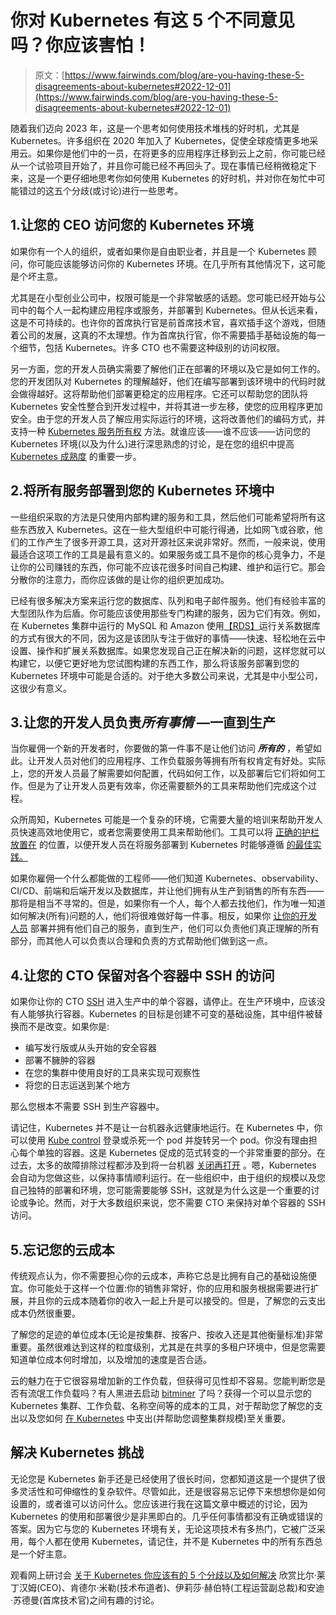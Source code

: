 # 你对 Kubernetes 有这 5 个不同意见吗？你应该害怕！

> 原文：[https://www.fairwinds.com/blog/are-you-having-these-5-disagreements-about-kubernetes#2022-12-01](https://www.fairwinds.com/blog/are-you-having-these-5-disagreements-about-kubernetes#2022-12-01)

 随着我们迈向 2023 年，这是一个思考如何使用技术堆栈的好时机，尤其是 Kubernetes。许多组织在 2020 年加入了 Kubernetes，促使全球疫情更多地采用云。如果你是他们中的一员，在将更多的应用程序迁移到云上之前，你可能已经从一个试验项目开始了，并且你可能已经不再回头了。现在事情已经稍微稳定下来，这是一个更仔细地思考你如何使用 Kubernetes 的好时机，并对你在匆忙中可能错过的这五个分歧(或讨论)进行一些思考。

## 1.让您的 CEO 访问您的 Kubernetes 环境

如果你有一个人的组织，或者如果你是自由职业者，并且是一个 Kubernetes 顾问，你可能应该能够访问你的 Kubernetes 环境。在几乎所有其他情况下，这可能是个坏主意。

尤其是在小型创业公司中，权限可能是一个非常敏感的话题。您可能已经开始与公司中的每个人一起构建应用程序或服务，并部署到 Kubernetes。但从长远来看，这是不可持续的。也许你的首席执行官是前首席技术官，喜欢插手这个游戏，但随着公司的发展，这真的不太理想。作为首席执行官，你不需要插手基础设施的每一个细节，包括 Kubernetes。许多 CTO 也不需要这种级别的访问权限。

另一方面，您的开发人员确实需要了解他们正在部署的环境以及它是如何工作的。您的开发团队对 Kubernetes 的理解越好，他们在编写部署到该环境中的代码时就会做得越好。这将帮助他们部署更稳定的应用程序。它还可以帮助您的团队将 Kubernetes 安全性整合到开发过程中，并将其进一步左移，使您的应用程序更加安全。由于您的开发人员了解应用实际运行的环境，这将改善他们的编码方式，并支持一种 [Kubernetes 服务所有权](https://fairwinds.medium.com/how-the-fair-winds-of-better-kubernetes-security-will-blow-you-safely-home-ca4de3104294) 方法。就谁应该——谁不应该——访问您的 Kubernetes 环境(以及为什么)进行深思熟虑的讨论，是在您的组织中提高 [Kubernetes 成熟度](https://www.fairwinds.com/blog/introduction-kubernetes-maturity-model) 的重要一步。

## 2.将所有服务部署到您的 Kubernetes 环境中

一些组织采取的方法是只使用内部[](https://www.fairwinds.com/blog/make-your-kubernetes-policies-stick-use-an-effective-enforcement-plan)构建的服务和工具，然后他们可能希望将所有这些东西放入 Kubernetes。这在一些大型组织中可能行得通，比如网飞或谷歌，他们的工作产生了很多开源工具，这对开源社区来说非常好。然而，一般来说，使用最适合这项工作的工具是最有意义的。如果服务或工具不是你的核心竞争力，不是让你的公司赚钱的东西，你可能不应该花很多时间自己构建、维护和运行它。那会分散你的注意力，而你应该做的是让你的组织更加成功。

已经有很多解决方案来运行您的数据库、队列和电子邮件服务。他们有经验丰富的大型团队作为后盾。你可能应该使用那些专门构建的服务，因为它们有效。例如，在 Kubernetes 集群中运行的 MySQL 和 Amazon 使用[【RDS】](https://aws.amazon.com/rds/)运行关系数据库的方式有很大的不同，因为这是该团队专注于做好的事情——快速、轻松地在云中设置、操作和扩展关系数据库。如果您发现自己正在解决新的问题，这样您就可以构建它，以便它更好地为您试图构建的东西工作，那么将该服务部署到您的 Kubernetes 环境中可能是合适的。对于绝大多数公司来说，尤其是中小型公司，这很少有意义。

## 3.让您的开发人员负责*所有事情* —一直到生产

当你雇佣一个新的开发者时，你要做的第一件事不是让他们访问 ***所有的*** ，希望如此。让开发人员对他们的应用程序、工作负载服务等拥有[](https://www.fairwinds.com/cloud-native-service-ownership)所有权肯定有好处。实际上，您的开发人员最了解需要如何配置，代码如何工作，以及部署后它们将如何工作。但是为了让开发人员更有效率，你还需要额外的工具来帮助他们完成这个过程。

众所周知，Kubernetes 可能是一个复杂的环境，它需要大量的培训来帮助开发人员快速高效地使用它，或者您需要使用工具来帮助他们。工具可以将 [正确的护栏放置在](https://www.fairwinds.com/kubernetes-guardrails-explained-reg) 的位置，以便开发人员在将服务部署到 Kubernetes 时能够遵循 [的最佳实践。](https://www.fairwinds.com/kubernetes-best-practices-comprehensive-white-paper)

如果你雇佣一个什么都能做的工程师——他们知道 Kubernetes、observability、CI/CD、前端和后端开发以及数据库，并让他们拥有从生产到销售的所有东西——那将是相当不寻常的。但是，如果你有一个人，每个人都去找他们，作为唯一知道如何解决(所有)问题的人，他们将很难做好每一件事。相反，如果你 [让你的开发人员](https://www.fairwinds.com/blog/5-ways-to-make-your-dev-teams-love-you) 部署并拥有他们自己的服务，直到生产，他们可以负责他们真正理解的所有部分，而其他人可以负责以合理和负责的方式帮助他们做到这一点。

## 4.让您的 CTO 保留对各个容器中 SSH 的访问

如果你让你的 CTO [SSH](https://en.wikipedia.org/wiki/Secure_Shell) 进入生产中的单个容器，请停止。在生产环境中，应该没有人能够执行容器。Kubernetes 的目标是创建不可变的基础设施，其中组件被替换而不是改变。如果你是:

*   编写发行版或从头开始的安全容器
*   部署不臃肿的容器
*   在您的集群中使用良好的工具来实现可观察性
*   将您的日志运送到某个地方

那么您根本不需要 SSH 到生产容器中。

请记住，Kubernetes 并不是让一台机器永远健康地运行。在 Kubernetes 中，你可以使用 [Kube control](https://kubernetes.io/docs/reference/command-line-tools-reference/kube-controller-manager/) 登录或杀死一个 pod 并旋转另一个 pod。你没有理由担心每个单独的容器。这是 Kubernetes 促成的范式转变的一个非常重要的部分。在过去，太多的故障排除过程都涉及到将一台机器 [关闭再打开](https://www.youtube.com/watch?v=nn2FB1P_Mn8) 。嗯，Kubernetes 会自动为您做这些，以保持事情顺利运行。在一些组织中，由于组织的规模以及您自己独特的部署和环境，您可能需要能够 SSH，这就是为什么这是一个重要的讨论或争论。然而，对于大多数组织来说，您不需要 CTO 来保持对单个容器的 SSH 访问。

## 5.忘记您的云成本

传统观点认为，你不需要担心你的云成本，声称它总是比拥有自己的基础设施便宜。你可能处于这样一个位置:你的销售非常好，你的应用和服务根据需要进行扩展，并且你的云成本随着你的收入一起上升是可以接受的。但是，了解您的云支出成本仍然很重要。

了解您的足迹的单位成本(无论是按集群、按客户、按收入还是其他衡量标准)非常重要。虽然很难达到这样的粒度级别，尤其是在共享的多租户环境中，但是您需要知道单位成本何时增加，以及增加的速度是否合适。

云的魅力在于它很容易增加新的工作负载，但获得可见性却不容易。您能判断您是否有流氓工作负载吗？有人黑进去启动 [bitminer](https://www.bankrate.com/investing/what-is-bitcoin-mining/) 了吗？获得一个可以显示您的 Kubernetes 集群、工作负载、名称空间等的成本的工具，对于帮助您了解您的支出以及您如何 [在 Kubernetes](https://www.fairwinds.com/kubernetes-cost-optimization) 中支出(并帮助您调整集群规模)至关重要。

## 解决 Kubernetes 挑战

无论您是 Kubernetes 新手还是已经使用了很长时间，您都知道这是一个提供了很多灵活性和可伸缩性的复杂软件。尽管如此，还是很容易忘记停下来想想你是如何设置的，或者谁可以访问什么。您应该进行我在这篇文章中概述的讨论，因为 Kubernetes 的使用和部署很少是非黑即白的。几乎任何事情都没有正确或错误的答案。因为它与您的 Kubernetes 环境有关，无论这项技术有多热门，它被广泛采用，每个人都在使用 Kubernetes，请记住，并不是 Kubernetes 中的所有东西总是一个好主意。

观看网上研讨会 [关于 Kubernetes 你应该有的 5 个分歧以及如何解决](https://webinars.containerjournal.com/5-disagreements-you-should-be-having-about-kubernetes-and-how-to-solve-them) 欣赏比尔·莱丁汉姆(CEO)、肯德尔·米勒(技术布道者)、伊莉莎·赫伯特(工程运营副总裁)和安迪·苏德曼(首席技术官)之间有趣的讨论。